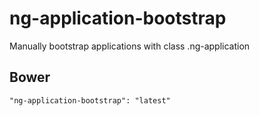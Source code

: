 # ng-application-bootstrap

Manually bootstrap applications with class .ng-application

## Bower
`"ng-application-bootstrap": "latest"`
